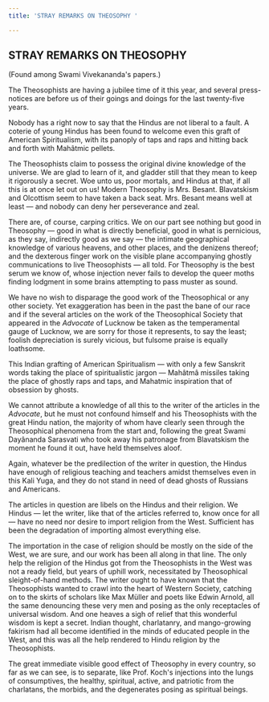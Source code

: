 ```yaml
---
title: 'STRAY REMARKS ON THEOSOPHY '

---
```





  

## STRAY REMARKS ON THEOSOPHY

(Found among Swami Vivekananda's papers.)

The Theosophists are having a jubilee time of it this year, and several
press-notices are before us of their goings and doings for the last
twenty-five years.

Nobody has a right now to say that the Hindus are not liberal to a
fault. A coterie of young Hindus has been found to welcome even this
graft of American Spiritualism, with its panoply of taps and raps and
hitting back and forth with Mahâtmic pellets.

The Theosophists claim to possess the original divine knowledge of the
universe. We are glad to learn of it, and gladder still that they mean
to keep it rigorously a secret. Woe unto us, poor mortals, and Hindus at
that, if all this is at once let out on us! Modern Theosophy is Mrs.
Besant. Blavatskism and Olcottism seem to have taken a back seat. Mrs.
Besant means well at least — and nobody can deny her perseverance and
zeal.

There are, of course, carping critics. We on our part see nothing but
good in Theosophy — good in what is directly beneficial, good in what is
pernicious, as they say, indirectly good as we say — the intimate
geographical knowledge of various heavens, and other places, and the
denizens thereof; and the dexterous finger work on the visible plane
accompanying ghostly communications to live Theosophists — all told. For
Theosophy is the best serum we know of, whose injection never fails to
develop the queer moths finding lodgment in some brains attempting to
pass muster as sound.

We have no wish to disparage the good work of the Theosophical or any
other society. Yet exaggeration has been in the past the bane of our
race and if the several articles on the work of the Theosophical Society
that appeared in the *Advocate* of Lucknow be taken as the temperamental
gauge of Lucknow, we are sorry for those it represents, to say the
least; foolish depreciation is surely vicious, but fulsome praise is
equally loathsome.

This Indian grafting of American Spiritualism — with only a few Sanskrit
words taking the place of spiritualistic jargon — Mahâtmâ missiles
taking the place of ghostly raps and taps, and Mahatmic inspiration that
of obsession by ghosts.

We cannot attribute a knowledge of all this to the writer of the
articles in the *Advocate*, but he must not confound himself and his
Theosophists with the great Hindu nation, the majority of whom have
clearly seen through the Theosophical phenomena from the start and,
following the great Swami Dayânanda Sarasvati who took away his
patronage from Blavatskism the moment he found it out, have held
themselves aloof.

Again, whatever be the predilection of the writer in question, the
Hindus have enough of religious teaching and teachers amidst themselves
even in this Kali Yuga, and they do not stand in need of dead ghosts of
Russians and Americans.

The articles in question are libels on the Hindus and their religion. We
Hindus — let the writer, like that of the articles referred to, know
once for all — have no need nor desire to import religion from the West.
Sufficient has been the degradation of importing almost everything else.

The importation in the case of religion should be mostly on the side of
the West, we are sure, and our work has been all along in that line. The
only help the religion of the Hindus got from the Theosophists in the
West was not a ready field, but years of uphill work, necessitated by
Theosophical sleight-of-hand methods. The writer ought to have known
that the Theosophists wanted to crawl into the heart of Western Society,
catching on to the skirts of scholars like Max Müller and poets like
Edwin Arnold, all the same denouncing these very men and posing as the
only receptacles of universal wisdom. And one heaves a sigh of relief
that this wonderful wisdom is kept a secret. Indian thought,
charlatanry, and mango-growing fakirism had all become identified in the
minds of educated people in the West, and this was all the help rendered
to Hindu religion by the Theosophists.

The great immediate visible good effect of Theosophy in every country,
so far as we can see, is to separate, like Prof. Koch's injections into
the lungs of consumptives, the healthy, spiritual, active, and patriotic
from the charlatans, the morbids, and the degenerates posing as
spiritual beings.


